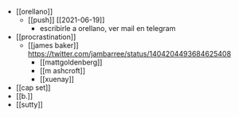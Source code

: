 - [[orellano]]
	- [[push]] [[2021-06-19]]
		- escribirle a orellano, ver mail en telegram
- [[procrastination]]
	- [[james baker]] https://twitter.com/jambarree/status/1404204493684625408
		- [[mattgoldenberg]]
		- [[m ashcroft]]
		- [[xuenay]]
- [[cap set]]
- [[b.]]
- [[sutty]]